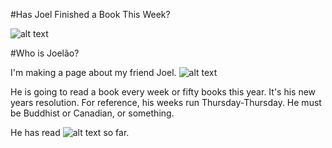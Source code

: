 #Has Joel Finished a Book This Week?

![alt text](http://i.imgur.com/YRBqgVi.jpg)


#Who is Joelão?

I'm making a page about my friend Joel. ![alt text](http://i.imgur.com/evybYa2.jpg)

He is going to read a book every week or fifty books this year.  It's his new years resolution.  For reference, his weeks run Thursday-Thursday.  He must be Buddhist or Canadian, or something.

He has read ![alt text](http://img4.wikia.nocookie.net/__cb20120824150717/logopedia/images/3/37/Seven_1975-89.png) so far.

<!-- http://andreakihlstedt.com/wpsys/wp-content/uploads/2013/07/NO.jpg --> 
